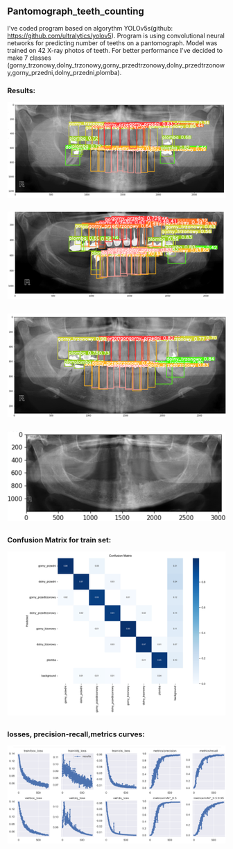 ## Pantomograph_teeth_counting

I've coded program based on algorythm YOLOv5s(github: https://github.com/ultralytics/yolov5). Program is using convolutional neural networks for
predicting number of teeths on a pantomograph. Model was trained on 42 X-ray photos of teeth. For better performance I've decided to make 7 classes
(gorny_trzonowy,dolny_trzonowy,gorny_przedtrzonowy,dolny_przedtrzonowy,gorny_przedni,dolny_przedni,plomba). 
### Results:
![zeby1.png](https://github.com/micpow1cc/Pantomograph_teeth_counting/blob/main/zeby1.png)
##  
![zeby2.png](https://github.com/micpow1cc/Pantomograph_teeth_counting/blob/main/Img/zeby2.png)
##
![zeby2.png](https://github.com/micpow1cc/Pantomograph_teeth_counting/blob/main/Img/zeby3.png)
##
![zeby2.png](https://github.com/micpow1cc/Pantomograph_teeth_counting/blob/main/Img/zeby4.png)
##
### Confusion Matrix for train set:

![conf](https://github.com/micpow1cc/Pantomograph_teeth_counting/blob/main/Img/confusion_matrix.png)

##
### losses, precision-recall,metrics curves:

![conf](https://github.com/micpow1cc/Pantomograph_teeth_counting/blob/main/Img/results1.png)
